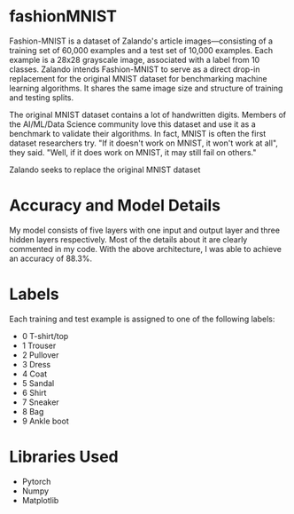 # fashionMNIST
Fashion-MNIST is a dataset of Zalando's article images—consisting of a training set of 60,000 examples and a test set of 10,000 examples. Each example is a 28x28 grayscale image, associated with a label from 10 classes. Zalando intends Fashion-MNIST to serve as a direct drop-in replacement for the original MNIST dataset for benchmarking machine learning algorithms. It shares the same image size and structure of training and testing splits.

The original MNIST dataset contains a lot of handwritten digits. Members of the AI/ML/Data Science community love this dataset and use it as a benchmark to validate their algorithms. In fact, MNIST is often the first dataset researchers try. "If it doesn't work on MNIST, it won't work at all", they said. "Well, if it does work on MNIST, it may still fail on others."

Zalando seeks to replace the original MNIST dataset

# Accuracy and Model Details
My model consists of five layers with one input and output layer and three hidden layers respectively. Most of the details about it are clearly commented in my code. With the above architecture, I was able to achieve an accuracy of 88.3%.

# Labels
Each training and test example is assigned to one of the following labels:
<ul>
<li>0 T-shirt/top</li>
<li>1 Trouser</li>
<li>2 Pullover</li>
<li>3 Dress</li>
<li>4 Coat</li>
<li>5 Sandal</li>
<li>6 Shirt</li>
<li>7 Sneaker</li>
<li>8 Bag</li>
<li>9 Ankle boot</li>
</ul>

# Libraries Used
<ul>
<li>Pytorch</li>
<li>Numpy</li>
<li>Matplotlib</li>
</ul>
